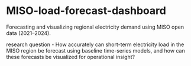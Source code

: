 # MISO-load-forecast-dashboard
Forecasting and visualizing regional electricity demand using MISO open data (2021–2024).

research question - How accurately can short-term electricity load in the MISO region be forecast using baseline time-series models, and how can these forecasts be visualized for operational insight?

